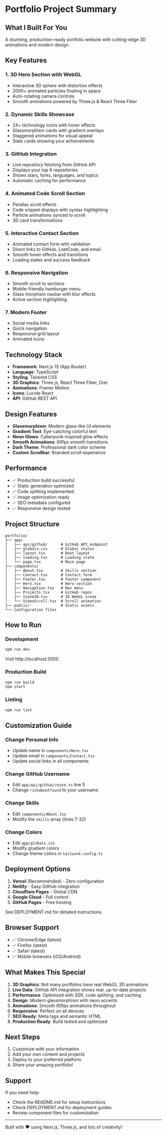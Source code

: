 # Portfolio Project Summary

## What I Built For You

A stunning, production-ready portfolio website with cutting-edge 3D animations and modern design.

## Key Features

### 1. 3D Hero Section with WebGL
- Interactive 3D sphere with distortion effects
- 2000+ animated particles floating in space
- Auto-rotating camera controls
- Smooth animations powered by Three.js & React Three Fiber

### 2. Dynamic Skills Showcase
- 24+ technology icons with hover effects
- Glassmorphism cards with gradient overlays
- Staggered animations for visual appeal
- Stats cards showing your achievements

### 3. GitHub Integration
- Live repository fetching from GitHub API
- Displays your top 6 repositories
- Shows stars, forks, languages, and topics
- Automatic caching for performance

### 4. Animated Code Scroll Section
- Parallax scroll effects
- Code snippet displays with syntax highlighting
- Particle animations synced to scroll
- 3D card transformations

### 5. Interactive Contact Section
- Animated contact form with validation
- Direct links to GitHub, LeetCode, and email
- Smooth hover effects and transitions
- Loading states and success feedback

### 6. Responsive Navigation
- Smooth scroll to sections
- Mobile-friendly hamburger menu
- Glass morphism navbar with blur effects
- Active section highlighting

### 7. Modern Footer
- Social media links
- Quick navigation
- Responsive grid layout
- Animated icons

## Technology Stack

- **Framework**: Next.js 15 (App Router)
- **Language**: TypeScript
- **Styling**: Tailwind CSS
- **3D Graphics**: Three.js, React Three Fiber, Drei
- **Animations**: Framer Motion
- **Icons**: Lucide React
- **API**: GitHub REST API

## Design Features

- **Glassmorphism**: Modern glass-like UI elements
- **Gradient Text**: Eye-catching colorful text
- **Neon Glows**: Cyberpunk-inspired glow effects
- **Smooth Animations**: 60fps smooth transitions
- **Dark Theme**: Professional dark color scheme
- **Custom Scrollbar**: Branded scroll experience

## Performance

- ✅ Production build successful
- ✅ Static generation optimized
- ✅ Code splitting implemented
- ✅ Image optimization ready
- ✅ SEO metadata configured
- ✅ Responsive design tested

## Project Structure

```
portfolio/
├── app/
│   ├── api/github/      # GitHub API endpoint
│   ├── globals.css      # Global styles
│   ├── layout.tsx       # Root layout
│   ├── loading.tsx      # Loading state
│   └── page.tsx         # Main page
├── components/
│   ├── About.tsx        # Skills section
│   ├── Contact.tsx      # Contact form
│   ├── Footer.tsx       # Footer component
│   ├── Hero.tsx         # Hero section
│   ├── Navigation.tsx   # Nav menu
│   ├── Projects.tsx     # GitHub repos
│   ├── Scene3D.tsx      # 3D WebGL scene
│   └── VideoScroll.tsx  # Scroll animation
├── public/              # Static assets
└── Configuration files
```

## How to Run

### Development
```bash
npm run dev
```
Visit http://localhost:3000

### Production Build
```bash
npm run build
npm start
```

### Linting
```bash
npm run lint
```

## Customization Guide

### Change Personal Info
- Update name in `components/Hero.tsx`
- Update email in `components/Contact.tsx`
- Update social links in all components

### Change GitHub Username
- Edit `app/api/github/route.ts` line 5
- Change `rishabnotfound` to your username

### Change Skills
- Edit `components/About.tsx`
- Modify the `skills` array (lines 7-32)

### Change Colors
- Edit `app/globals.css`
- Modify gradient colors
- Change theme colors in `tailwind.config.ts`

## Deployment Options

1. **Vercel** (Recommended) - Zero configuration
2. **Netlify** - Easy GitHub integration
3. **Cloudflare Pages** - Global CDN
4. **Google Cloud** - Full control
5. **GitHub Pages** - Free hosting

See DEPLOYMENT.md for detailed instructions.

## Browser Support

- ✅ Chrome/Edge (latest)
- ✅ Firefox (latest)
- ✅ Safari (latest)
- ✅ Mobile browsers (iOS/Android)

## What Makes This Special

1. **3D Graphics**: Not many portfolios have real WebGL 3D animations
2. **Live Data**: GitHub API integration shows real, up-to-date projects
3. **Performance**: Optimized with SSR, code splitting, and caching
4. **Design**: Modern glassmorphism with neon accents
5. **Animations**: Smooth 60fps animations throughout
6. **Responsive**: Perfect on all devices
7. **SEO Ready**: Meta tags and semantic HTML
8. **Production Ready**: Build tested and optimized

## Next Steps

1. Customize with your information
2. Add your own content and projects
3. Deploy to your preferred platform
4. Share your amazing portfolio!

## Support

If you need help:
- Check the README.md for setup instructions
- Check DEPLOYMENT.md for deployment guides
- Review component files for customization

---

Built with ❤️ using Next.js, Three.js, and lots of creativity!
